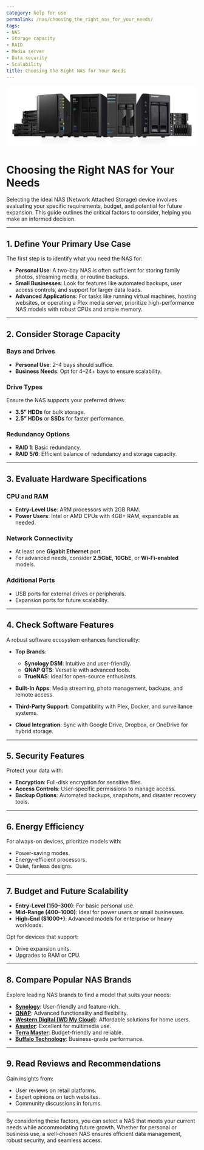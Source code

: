 ```yaml
---
category: help for use
permalink: /nas/choosing_the_right_nas_for_your_needs/
tags:
- NAS
- Storage capacity
- RAID
- Media server
- Data security
- Scalability
title: Choosing the Right NAS for Your Needs
---
```

![alt text](/assets/images/nas/choosing_the_right_nas_for_your_needs.png)
# **Choosing the Right NAS for Your Needs**

Selecting the ideal NAS (Network Attached Storage) device involves evaluating your specific requirements, budget, and potential for future expansion. This guide outlines the critical factors to consider, helping you make an informed decision.

---

## **1. Define Your Primary Use Case**

The first step is to identify what you need the NAS for:

- **Personal Use**: A two-bay NAS is often sufficient for storing family photos, streaming media, or routine backups.  
- **Small Businesses**: Look for features like automated backups, user access controls, and support for larger data loads.  
- **Advanced Applications**: For tasks like running virtual machines, hosting websites, or operating a Plex media server, prioritize high-performance NAS models with robust CPUs and ample memory.

---

## **2. Consider Storage Capacity**

### **Bays and Drives**  
- **Personal Use**: 2–4 bays should suffice.  
- **Business Needs**: Opt for 4–24+ bays to ensure scalability.  

### **Drive Types**  
Ensure the NAS supports your preferred drives:
- **3.5” HDDs** for bulk storage.  
- **2.5” HDDs** or **SSDs** for faster performance.

### **Redundancy Options**  
- **RAID 1**: Basic redundancy.  
- **RAID 5/6**: Efficient balance of redundancy and storage capacity.  

---

## **3. Evaluate Hardware Specifications**

### **CPU and RAM**  
- **Entry-Level Use**: ARM processors with 2GB RAM.  
- **Power Users**: Intel or AMD CPUs with 4GB+ RAM, expandable as needed.  

### **Network Connectivity**  
- At least one **Gigabit Ethernet** port.  
- For advanced needs, consider **2.5GbE**, **10GbE**, or **Wi-Fi-enabled** models.

### **Additional Ports**  
- USB ports for external drives or peripherals.  
- Expansion ports for future scalability.

---

## **4. Check Software Features**

A robust software ecosystem enhances functionality:

- **Top Brands**:  
  - **Synology DSM**: Intuitive and user-friendly.  
  - **QNAP QTS**: Versatile with advanced tools.  
  - **TrueNAS**: Ideal for open-source enthusiasts.  

- **Built-In Apps**: Media streaming, photo management, backups, and remote access.  
- **Third-Party Support**: Compatibility with Plex, Docker, and surveillance systems.  
- **Cloud Integration**: Sync with Google Drive, Dropbox, or OneDrive for hybrid storage.  

---

## **5. Security Features**

Protect your data with:

- **Encryption**: Full-disk encryption for sensitive files.  
- **Access Controls**: User-specific permissions to manage access.  
- **Backup Options**: Automated backups, snapshots, and disaster recovery tools.

---

## **6. Energy Efficiency**

For always-on devices, prioritize models with:  

- Power-saving modes.  
- Energy-efficient processors.  
- Quiet, fanless designs.

---

## **7. Budget and Future Scalability**

- **Entry-Level ($150–$300)**: For basic personal use.  
- **Mid-Range ($400–$1000)**: Ideal for power users or small businesses.  
- **High-End ($1000+)**: Advanced models for enterprise or heavy workloads.  

Opt for devices that support:  
- Drive expansion units.  
- Upgrades to RAM or CPU.

---

## **8. Compare Popular NAS Brands**

Explore leading NAS brands to find a model that suits your needs:

- **[Synology](https://www.newegg.com/p/pl?N=100161337%2050011245)**: User-friendly and feature-rich.  
- **[QNAP](https://www.newegg.com/p/pl?N=100161337%2050011165)**: Advanced functionality and flexibility.  
- **[Western Digital (WD My Cloud)](https://www.newegg.com/p/pl?N=100161337%2050001306)**: Affordable solutions for home users.  
- **[Asustor](https://www.newegg.com/p/pl?N=100161337%2050085776)**: Excellent for multimedia use.  
- **[Terra Master](https://www.newegg.com/p/pl?N=100161337%2050088104)**: Budget-friendly and reliable.  
- **[Buffalo Technology](https://www.newegg.com/p/pl?N=100161337%2050001646)**: Business-grade performance.

---

## **9. Read Reviews and Recommendations**

Gain insights from:  
- User reviews on retail platforms.  
- Expert opinions on tech websites.  
- Community discussions in forums.

---

By considering these factors, you can select a NAS that meets your current needs while accommodating future growth. Whether for personal or business use, a well-chosen NAS ensures efficient data management, robust security, and seamless access.
